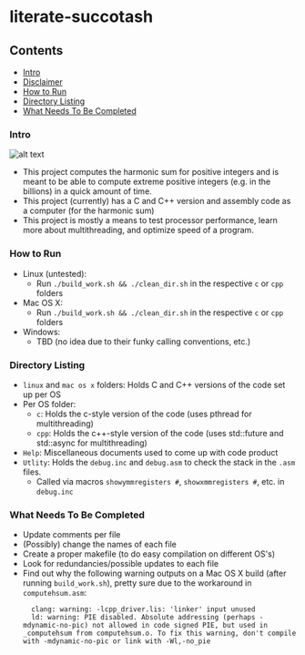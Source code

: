 # literate-succotash
## Contents
- [Intro](#intro)
- [Disclaimer](#disclaimer)
- [How to Run](#how-to-run)
- [Directory Listing](#directory-listing)
- [What Needs To Be Completed](#what-needs-to-be-completed)

### Intro

![alt text](https://en.wikipedia.org/api/rest_v1/media/math/render/svg/4e15948216b708718574eb69a79d049a3701ba92 "Harmonic Sum (image from Wikipedia)")

- This project computes the harmonic sum for positive integers and is meant to be able to compute extreme positive integers (e.g. in the billions) in a quick amount of time.
- This project (currently) has a C and C++ version and assembly code as a computer (for the harmonic sum)
- This project is mostly a means to test processor performance, learn more about multithreading, and optimize speed of a program.

### How to Run
- Linux (untested):
  - Run `./build_work.sh && ./clean_dir.sh` in the respective `c` or `cpp` folders
- Mac OS X:
  - Run `./build_work.sh && ./clean_dir.sh` in the respective `c` or `cpp` folders
- Windows:
  - TBD (no idea due to their funky calling conventions, etc.)

### Directory Listing
- `linux` and `mac os x` folders: Holds C and C++ versions of the code set up per OS
- Per OS folder:
  - `c`: Holds the c-style version of the code (uses pthread for multithreading)
  - `cpp`: Holds the c++-style version of the code (uses std::future and std::async for multithreading)
- `Help`: Miscellaneous documents used to come up with code product
- `Utlity`: Holds the `debug.inc` and `debug.asm` to check the stack in the `.asm` files.
  - Called via macros `showymmregisters #`, `showxmmregisters #`, etc. in `debug.inc`

### What Needs To Be Completed
- Update comments per file
- (Possibly) change the names of each file
- Create a proper makefile (to do easy compilation on different OS's)
- Look for redundancies/possible updates to each file
- Find out why the following warning outputs on a Mac OS X build (after running `build_work.sh`), pretty sure due to the workaround in `computehsum.asm`:
  ```
    clang: warning: -lcpp_driver.lis: 'linker' input unused
    ld: warning: PIE disabled. Absolute addressing (perhaps -mdynamic-no-pic) not allowed in code signed PIE, but used in _computehsum from computehsum.o. To fix this warning, don't compile with -mdynamic-no-pic or link with -Wl,-no_pie
  ```
